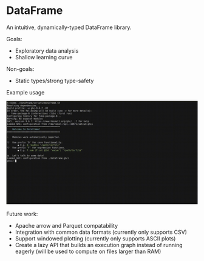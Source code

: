# DataFrame

An intuitive, dynamically-typed DataFrame library.

Goals:
* Exploratory data analysis
* Shallow learning curve

Non-goals:
* Static types/strong type-safety

Example usage

![Screencast of usage im GHCI](./static/example.gif)

Future work:
* Apache arrow and Parquet compatability
* Integration with common data formats (currently only supports CSV)
* Support windowed plotting (currently only supports ASCII plots)
* Create a lazy API that builds an execution graph instead of running eagerly (will be used to compute on files larger than RAM)
